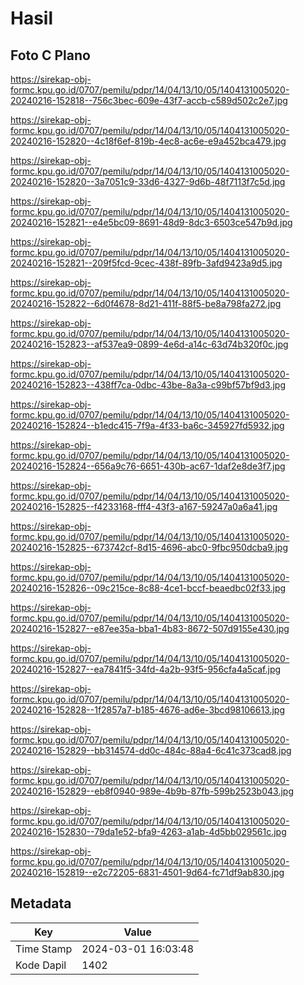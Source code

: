 # Hasil

## Foto C Plano

https://sirekap-obj-formc.kpu.go.id/0707/pemilu/pdpr/14/04/13/10/05/1404131005020-20240216-152818--756c3bec-609e-43f7-accb-c589d502c2e7.jpg

https://sirekap-obj-formc.kpu.go.id/0707/pemilu/pdpr/14/04/13/10/05/1404131005020-20240216-152820--4c18f6ef-819b-4ec8-ac6e-e9a452bca479.jpg

https://sirekap-obj-formc.kpu.go.id/0707/pemilu/pdpr/14/04/13/10/05/1404131005020-20240216-152820--3a7051c9-33d6-4327-9d6b-48f7113f7c5d.jpg

https://sirekap-obj-formc.kpu.go.id/0707/pemilu/pdpr/14/04/13/10/05/1404131005020-20240216-152821--e4e5bc09-8691-48d9-8dc3-6503ce547b9d.jpg

https://sirekap-obj-formc.kpu.go.id/0707/pemilu/pdpr/14/04/13/10/05/1404131005020-20240216-152821--209f5fcd-9cec-438f-89fb-3afd9423a9d5.jpg

https://sirekap-obj-formc.kpu.go.id/0707/pemilu/pdpr/14/04/13/10/05/1404131005020-20240216-152822--6d0f4678-8d21-411f-88f5-be8a798fa272.jpg

https://sirekap-obj-formc.kpu.go.id/0707/pemilu/pdpr/14/04/13/10/05/1404131005020-20240216-152823--af537ea9-0899-4e6d-a14c-63d74b320f0c.jpg

https://sirekap-obj-formc.kpu.go.id/0707/pemilu/pdpr/14/04/13/10/05/1404131005020-20240216-152823--438ff7ca-0dbc-43be-8a3a-c99bf57bf9d3.jpg

https://sirekap-obj-formc.kpu.go.id/0707/pemilu/pdpr/14/04/13/10/05/1404131005020-20240216-152824--b1edc415-7f9a-4f33-ba6c-345927fd5932.jpg

https://sirekap-obj-formc.kpu.go.id/0707/pemilu/pdpr/14/04/13/10/05/1404131005020-20240216-152824--656a9c76-6651-430b-ac67-1daf2e8de3f7.jpg

https://sirekap-obj-formc.kpu.go.id/0707/pemilu/pdpr/14/04/13/10/05/1404131005020-20240216-152825--f4233168-fff4-43f3-a167-59247a0a6a41.jpg

https://sirekap-obj-formc.kpu.go.id/0707/pemilu/pdpr/14/04/13/10/05/1404131005020-20240216-152825--673742cf-8d15-4696-abc0-9fbc950dcba9.jpg

https://sirekap-obj-formc.kpu.go.id/0707/pemilu/pdpr/14/04/13/10/05/1404131005020-20240216-152826--09c215ce-8c88-4ce1-bccf-beaedbc02f33.jpg

https://sirekap-obj-formc.kpu.go.id/0707/pemilu/pdpr/14/04/13/10/05/1404131005020-20240216-152827--e87ee35a-bba1-4b83-8672-507d9155e430.jpg

https://sirekap-obj-formc.kpu.go.id/0707/pemilu/pdpr/14/04/13/10/05/1404131005020-20240216-152827--ea7841f5-34fd-4a2b-93f5-956cfa4a5caf.jpg

https://sirekap-obj-formc.kpu.go.id/0707/pemilu/pdpr/14/04/13/10/05/1404131005020-20240216-152828--1f2857a7-b185-4676-ad6e-3bcd98106613.jpg

https://sirekap-obj-formc.kpu.go.id/0707/pemilu/pdpr/14/04/13/10/05/1404131005020-20240216-152829--bb314574-dd0c-484c-88a4-6c41c373cad8.jpg

https://sirekap-obj-formc.kpu.go.id/0707/pemilu/pdpr/14/04/13/10/05/1404131005020-20240216-152829--eb8f0940-989e-4b9b-87fb-599b2523b043.jpg

https://sirekap-obj-formc.kpu.go.id/0707/pemilu/pdpr/14/04/13/10/05/1404131005020-20240216-152830--79da1e52-bfa9-4263-a1ab-4d5bb029561c.jpg

https://sirekap-obj-formc.kpu.go.id/0707/pemilu/pdpr/14/04/13/10/05/1404131005020-20240216-152819--e2c72205-6831-4501-9d64-fc71df9ab830.jpg


## Metadata

| Key        | Value               |
| ---------- | ------------------- |
| Time Stamp | 2024-03-01 16:03:48 |
| Kode Dapil | 1402                |



